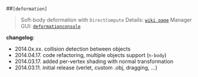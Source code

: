 
##`[deformation]`
> Soft-body deformation with `DirectCompute`
> Details: [`wiki page`](https://github.com/pgergq/deformation/wiki "deformation wiki")
> Manager GUI: [`deformationconsole`](https://github.com/pgergq/deformationconsole "deformationconsole project")


**changelog**:

* 2014.0x.xx. collision detection between objects
* 2014.04.17. code refactoring, multiple objects support (`n-body`)
* 2014.03.17. added per-vertex shading with normal transformation
* 2014.03.11. initial release (verlet, custom .obj, dragging, ...)
